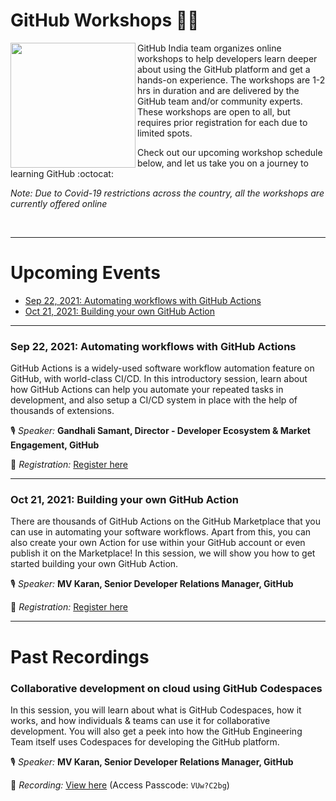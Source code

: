 # GitHub Workshops 🧑‍💻

<img align="left" height="200" src="https://octodex.github.com/images/collabocats.jpg">

GitHub India team organizes online workshops to help developers learn deeper about using the GitHub platform and get a hands-on experience. The workshops are 1-2 hrs in duration and are delivered by the GitHub team and/or community experts. These workshops are open to all, but requires prior registration for each due to limited spots.

Check out our upcoming workshop schedule below, and let us take you on a journey to learning GitHub :octocat:

_Note: Due to Covid-19 restrictions across the country, all the workshops are currently offered online_

<br/>

---

# Upcoming Events

- [Sep 22, 2021: Automating workflows with GitHub Actions](#sep-22-2021-automating-workflows-with-github-actions)
- [Oct 21, 2021: Building your own GitHub Action](#oct-21-2021-building-your-own-github-action)

---

### Sep 22, 2021: Automating workflows with GitHub Actions

GitHub Actions is a widely-used software workflow automation feature on GitHub, with world-class CI/CD. In this introductory session, learn about how GitHub Actions can help you automate your repeated tasks in development, and also setup a CI/CD system in place with the help of thousands of extensions.

🎙️ _Speaker:_ **Gandhali Samant, Director - Developer Ecosystem & Market Engagement, GitHub**

📝 _Registration:_ [Register here](https://calendly.com/ghevents/automating-workflows-with-github-actions)

---

### Oct 21, 2021: Building your own GitHub Action

There are thousands of GitHub Actions on the GitHub Marketplace that you can use in automating your software workflows. Apart from this, you can also create your own Action for use within your GitHub account or even publish it on the Marketplace! In this session, we will show you how to get started building your own GitHub Action.

🎙️ _Speaker:_ **MV Karan, Senior Developer Relations Manager, GitHub**

📝 _Registration:_ [Register here](https://calendly.com/ghevents/building-your-own-github-actions)

---

# Past Recordings


### Collaborative development on cloud using GitHub Codespaces

In this session, you will learn about what is GitHub Codespaces, how it works, and how individuals & teams can use it for collaborative development. You will also get a peek into how the GitHub Engineering Team itself uses Codespaces for developing the GitHub platform.

🎙️ _Speaker:_ **MV Karan, Senior Developer Relations Manager, GitHub**

🎥 _Recording:_ [View here](https://github.zoom.us/rec/share/xnsOKzOvaYwhG9KJ4z0n8tSK8mqDP0Rp55Nj2xcw8VbGeMGpyKnrvcGS_Kup3o6c.SE-GsZB-C0aYpJAQ) (Access Passcode: `VUw?C2bg`)
